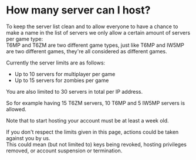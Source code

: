 # How many server can I host?

To keep the server list clean and to allow everyone to have a chance to make a name in the list of servers we only allow a certain amount of servers per game type:  
T6MP and T6ZM are two different game types, just like T6MP and IW5MP are two different games, they're all considered as different games.

Currently the server limits are as follows:

- Up to 10 servers for multiplayer per game
- Up to 15 servers for zombies per game

You are also limited to 30 servers in total per IP address.

So for example having 15 T6ZM servers, 10 T6MP and 5 IW5MP servers is allowed.

<Alert variant="info">

Note that to start hosting your account must be at least a week old.

</Alert>

<Alert variant="danger">

If you don't respect the limits given in this page, actions could be taken against you by us.  
This could mean (but not limited to) keys being revoked, hosting privileges removed, or account suspension or termination.

</Alert>